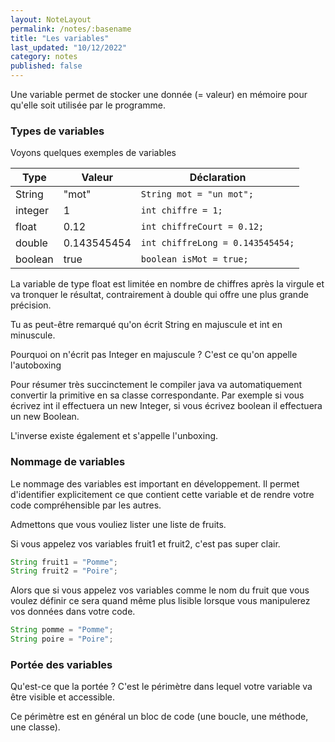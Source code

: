 ```yaml
---
layout: NoteLayout
permalink: /notes/:basename
title: "Les variables"
last_updated: "10/12/2022"
category: notes
published: false
---
```


Une variable permet de stocker une donnée (= valeur) en mémoire pour qu'elle soit utilisée par le programme.

### Types de variables

Voyons quelques exemples de variables

| Type    | Valeur      | Déclaration                            |
|---------|-------------|----------------------------------------|
| String  | "mot"       | ``` String mot = "un mot"; ```         |
| integer | 1           | ``` int chiffre = 1; ```               |
| float   | 0.12        | ``` int chiffreCourt = 0.12; ```       |
| double  | 0.143545454 | ``` int chiffreLong = 0.143545454; ``` |
| boolean | true        | ``` boolean isMot = true; ```          |

La variable de type float est limitée en nombre de chiffres après la virgule et va tronquer le résultat, contrairement à double qui offre une plus grande précision.

Tu as peut-être remarqué qu'on écrit String en majuscule et int en minuscule.

Pourquoi on n'écrit pas Integer en majuscule ? C'est ce qu'on appelle <span class="keywords">l'autoboxing</span>

Pour résumer très succinctement le compiler java va automatiquement convertir la primitive en sa classe correspondante. 
Par exemple si vous écrivez int il effectuera un new Integer, si vous écrivez boolean il effectuera un new Boolean.

L'inverse existe également et s'appelle <span class="keywords">l'unboxing</span>.

### Nommage de variables

Le nommage des variables est important en développement. Il permet d'identifier explicitement ce que contient cette variable et de rendre votre code compréhensible par les autres.

Admettons que vous vouliez lister une liste de fruits.

Si vous appelez vos variables fruit1 et fruit2, c'est pas super clair.

``` Java
String fruit1 = "Pomme";
String fruit2 = "Poire";
```

Alors que si vous appelez vos variables comme le nom du fruit que vous voulez définir ce sera quand même plus lisible lorsque vous manipulerez vos données dans votre code.

``` Java
String pomme = "Pomme";
String poire = "Poire";
```

### Portée des variables

Qu'est-ce que la portée ? C'est le périmètre dans lequel votre variable va être visible et accessible.

Ce périmètre est en général un bloc de code (une boucle, une méthode, une classe).

